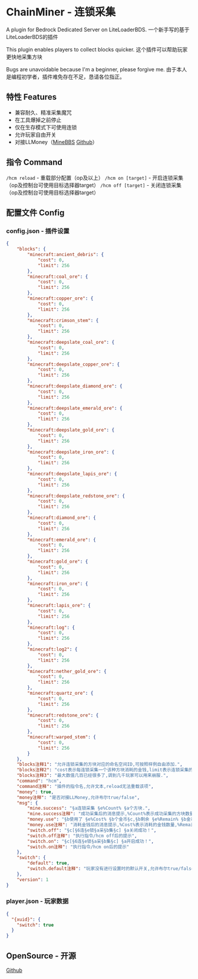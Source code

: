 # ChainMiner - 连锁采集

A plugin for Bedrock Dedicated Server on LiteLoaderBDS.
一个新手写的基于LiteLoaderBDS的插件

This plugin enables players to collect blocks quicker.
这个插件可以帮助玩家更快地采集方块

Bugs are unavoidable because I'm a beginner, please forgive me.
由于本人是编程初学者，插件难免存在不足，恳请各位指正。

## 特性 Features

- 兼容耐久、精准采集魔咒
- 在工具爆掉之前停止
- 仅在生存模式下可使用连锁
- 允许玩家自由开关
- 对接LLMoney（[MineBBS](https://www.minebbs.com/resources/llmoney-ll.2385/) [Github](https://github.com/LiteLDev/LiteLoaderPlugins)）

## 指令 Command

`/hcm reload` - 重载部分配置（op及以上）
`/hcm on [target]` - 开启连锁采集（op及控制台可使用目标选择器target）
`/hcm off [target]` - 关闭连锁采集（op及控制台可使用目标选择器target）

## 配置文件 Config

### config.json - 插件设置

```json
{
    "blocks": {
        "minecraft:ancient_debris": {
            "cost": 0,
            "limit": 256
        },
        "minecraft:coal_ore": {
            "cost": 0,
            "limit": 256
        },
        "minecraft:copper_ore": {
            "cost": 0,
            "limit": 256
        },
        "minecraft:crimson_stem": {
            "cost": 0,
            "limit": 256
        },
        "minecraft:deepslate_coal_ore": {
            "cost": 0,
            "limit": 256
        },
        "minecraft:deepslate_copper_ore": {
            "cost": 0,
            "limit": 256
        },
        "minecraft:deepslate_diamond_ore": {
            "cost": 0,
            "limit": 256
        },
        "minecraft:deepslate_emerald_ore": {
            "cost": 0,
            "limit": 256
        },
        "minecraft:deepslate_gold_ore": {
            "cost": 0,
            "limit": 256
        },
        "minecraft:deepslate_iron_ore": {
            "cost": 0,
            "limit": 256
        },
        "minecraft:deepslate_lapis_ore": {
            "cost": 0,
            "limit": 256
        },
        "minecraft:deepslate_redstone_ore": {
            "cost": 0,
            "limit": 256
        },
        "minecraft:diamond_ore": {
            "cost": 0,
            "limit": 256
        },
        "minecraft:emerald_ore": {
            "cost": 0,
            "limit": 256
        },
        "minecraft:gold_ore": {
            "cost": 0,
            "limit": 256
        },
        "minecraft:iron_ore": {
            "cost": 0,
            "limit": 256
        },
        "minecraft:lapis_ore": {
            "cost": 0,
            "limit": 256
        },
        "minecraft:log": {
            "cost": 0,
            "limit": 256
        },
        "minecraft:log2": {
            "cost": 0,
            "limit": 256
        },
        "minecraft:nether_gold_ore": {
            "cost": 0,
            "limit": 256
        },
        "minecraft:quartz_ore": {
            "cost": 0,
            "limit": 256
        },
        "minecraft:redstone_ore": {
            "cost": 0,
            "limit": 256
        },
        "minecraft:warped_stem": {
            "cost": 0,
            "limit": 256
        }
    },
    "blocks注释1": "允许连锁采集的方块对应的命名空间ID,可按照样例自由添加.",
    "blocks注释2": "cost表示每连锁采集一个该种方块消耗的金钱,limit表示连锁采集的最大数值.",
    "blocks注释3": "最大数值几百已经很多了,调到几千玩家可以用来崩服.",
    "command": "hcm",
    "command注释": "插件的指令名,允许文本,reload无法重载该项",
    "money": true,
    "money注释": "是否对接LLMoney,允许布尔true/false",
    "msg": {
        "mine.success": "§a连锁采集 §e%Count% §a个方块.",
        "mine.success注释": "成功采集后的消息提示,%Count%表示成功采集的方块数量",
        "money.use": "§b使用了 §e%Cost% §b个金币§c,§b剩余 §e%Remain% §b金币.",
        "money.use注释": "消耗金钱后的消息提示,%Cost%表示消耗的金钱数量,%Remain%表示剩余的金钱数量",
        "switch.off": "§c[§6连§e锁§a采§b集§c] §a关闭成功！",
        "switch.off注释": "执行指令/hcm off后的提示",
        "switch.on": "§c[§6连§e锁§a采§b集§c] §a开启成功！",
        "switch.on注释": "执行指令/hcm on后的提示"
    },
    "switch": {
        "default": true,
        "switch.default注释": "玩家没有进行设置时的默认开关,允许布尔true/false"
    },
    "version": 1
}
```

### player.json - 玩家数据

```json
{
  "{xuid}": {
    "switch": true
  }
}
```

## OpenSource - 开源

[Github](https://github.com/HJH201314/ChainMiner)
